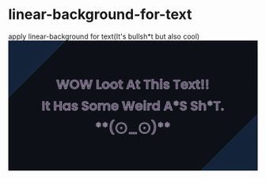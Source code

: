 # linear-background-for-text
apply linear-background for text(It's bullsh*t but also cool)
</br>
![Design preview for the Sunnyside agency landing page coding challenge](./design/1.png)
